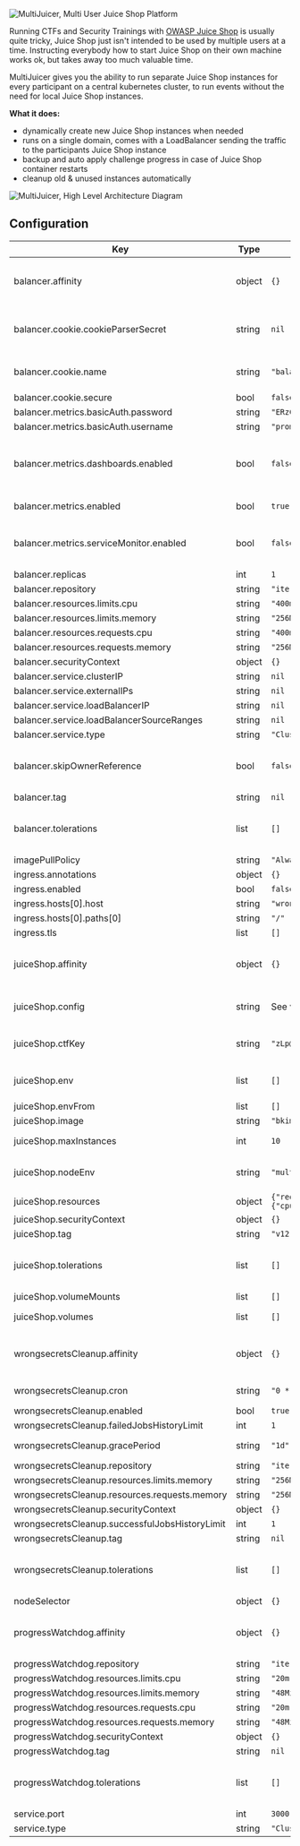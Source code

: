 ![MultiJuicer, Multi User Juice Shop Platform](https://raw.githubusercontent.com/iteratec/multi-juicer/main/images/multijuicer-cover.svg)

Running CTFs and Security Trainings with [OWASP Juice Shop](https://github.com/bkimminich/juice-shop) is usually quite tricky, Juice Shop just isn't intended to be used by multiple users at a time.
Instructing everybody how to start Juice Shop on their own machine works ok, but takes away too much valuable time.

MultiJuicer gives you the ability to run separate Juice Shop instances for every participant on a central kubernetes cluster, to run events without the need for local Juice Shop instances.

**What it does:**

- dynamically create new Juice Shop instances when needed
- runs on a single domain, comes with a LoadBalancer sending the traffic to the participants Juice Shop instance
- backup and auto apply challenge progress in case of Juice Shop container restarts
- cleanup old & unused instances automatically

![MultiJuicer, High Level Architecture Diagram](https://raw.githubusercontent.com/iteratec/multi-juicer/main/high-level-architecture.svg)

## Configuration

| Key                                         | Type   | Default                                        | Description                                                                                                                                                                                                                                                         |
| ------------------------------------------- | ------ | ---------------------------------------------- | ------------------------------------------------------------------------------------------------------------------------------------------------------------------------------------------------------------------------------------------------------------------- |
| balancer.affinity                           | object | `{}`                                           | Optional Configure kubernetes scheduling affinity for the created JuiceShops (see: https://kubernetes.io/docs/concepts/scheduling-eviction/assign-pod-node/#affinity-and-anti-affinity)                                                                             |
| balancer.cookie.cookieParserSecret          | string | `nil`                                          | Set this to a fixed random alpa-numeric string (recommended length 24 chars). If not set this get randomly generated with every helm upgrade, each rotation invalidates all active cookies / sessions requirering users to login again.                             |
| balancer.cookie.name                        | string | `"balancer"`                                   | Changes the cookies name used to identify teams. Note will automatically be prefixed with "\_\_Secure-" when balancer.cookie.secure is set to `true`                                                                                                                |
| balancer.cookie.secure                      | bool   | `false`                                        |                                                                                                                                                                                                                                                                     |
| balancer.metrics.basicAuth.password         | string | `"ERzCT4pwBDxfCKRGmfrMa8KQ8sXf8GKy"`           | Should be changed when metrics are enabled.                                                                                                                                                                                                                         |
| balancer.metrics.basicAuth.username         | string | `"prometheus-scraper"`                         |                                                                                                                                                                                                                                                                     |
| balancer.metrics.dashboards.enabled         | bool   | `false`                                        | if true, creates a Grafana Dashboard Config Map. (also requires metrics.enabled to be true). These will automatically be imported by Grafana when using the Grafana helm chart, see: https://github.com/helm/charts/tree/main/stable/grafana#sidecar-for-dashboards |
| balancer.metrics.enabled                    | bool   | `true`                                         | enables prometheus metrics for the balancer. If set to true you should change the prometheus-scraper password                                                                                                                                                       |
| balancer.metrics.serviceMonitor.enabled     | bool   | `false`                                        | If true, creates a Prometheus Operator ServiceMonitor (also requires metrics.enabled to be true). This will also deploy a servicemonitor which monitors metrics from the Juice Shop instances                                                                       |
| balancer.replicas                           | int    | `1`                                            | Number of replicas of the wrongsecrets-balancer deployment                                                                                                                                                                                                                 |
| balancer.repository                         | string | `"iteratec/wrongsecrets-balancer"`                    |                                                                                                                                                                                                                                                                     |
| balancer.resources.limits.cpu               | string | `"400m"`                                       |                                                                                                                                                                                                                                                                     |
| balancer.resources.limits.memory            | string | `"256Mi"`                                      |                                                                                                                                                                                                                                                                     |
| balancer.resources.requests.cpu             | string | `"400m"`                                       |                                                                                                                                                                                                                                                                     |
| balancer.resources.requests.memory          | string | `"256Mi"`                                      |                                                                                                                                                                                                                                                                     |
| balancer.securityContext                    | object | `{}`                                           |                                                                                                                                                                                                                                                                     |
| balancer.service.clusterIP                  | string | `nil`                                          | internal cluster service IP                                                                                                                                                                                                                                         |
| balancer.service.externalIPs                | string | `nil`                                          | IP address to assign to load balancer (if supported)                                                                                                                                                                                                                |
| balancer.service.loadBalancerIP             | string | `nil`                                          | IP address to assign to load balancer (if supported)                                                                                                                                                                                                                |
| balancer.service.loadBalancerSourceRanges   | string | `nil`                                          | list of IP CIDRs allowed access to lb (if supported)                                                                                                                                                                                                                |
| balancer.service.type                       | string | `"ClusterIP"`                                  | Kubernetes service type                                                                                                                                                                                                                                             |
| balancer.skipOwnerReference                 | bool   | `false`                                        | If set to true this skips setting ownerReferences on the teams JuiceShop Deployment and Services. This lets MultiJuicer run in older kubernetes cluster which don't support the reference type or the app/v1 deployment type                                        |
| balancer.tag                                | string | `nil`                                          |                                                                                                                                                                                                                                                                     |
| balancer.tolerations                        | list   | `[]`                                           | Optional Configure kubernetes toleration for the created JuiceShops (see: https://kubernetes.io/docs/concepts/scheduling-eviction/taint-and-toleration/)                                                                                                            |
| imagePullPolicy                             | string | `"Always"`                                     |                                                                                                                                                                                                                                                                     |
| ingress.annotations                         | object | `{}`                                           |                                                                                                                                                                                                                                                                     |
| ingress.enabled                             | bool   | `false`                                        |                                                                                                                                                                                                                                                                     |
| ingress.hosts[0].host                       | string | `"wrongsecrets-ctf-party.local"`                         |                                                                                                                                                                                                                                                                     |
| ingress.hosts[0].paths[0]                   | string | `"/"`                                          |                                                                                                                                                                                                                                                                     |
| ingress.tls                                 | list   | `[]`                                           |                                                                                                                                                                                                                                                                     |
| juiceShop.affinity                          | object | `{}`                                           | Optional Configure kubernetes scheduling affinity for the created JuiceShops (see: https://kubernetes.io/docs/concepts/scheduling-eviction/assign-pod-node/#affinity-and-anti-affinity)                                                                             |
| juiceShop.config                            | string | See values.yaml for full details               | Specify a custom Juice Shop config.yaml. See the JuiceShop Config Docs for more detail: https://pwning.owasp-juice.shop/part1/customization.html#yaml-configuration-file                                                                                            |
| juiceShop.ctfKey                            | string | `"zLp@.-6fMW6L-7R3b!9uR_K!NfkkTr"`             | Change the key when hosting a CTF event. This key gets used to generate the challenge flags. See: https://pwning.owasp-juice.shop/part1/ctf.html#overriding-the-ctfkey                                                                                              |
| juiceShop.env                               | list   | `[]`                                           | Optional environment variables to set for each JuiceShop instance (see: https://kubernetes.io/docs/tasks/inject-data-application/define-environment-variable-container/)                                                                                            |
| juiceShop.envFrom                           | list   | `[]`                                           |                                                                                                                                                                                                                                                                     |
| juiceShop.image                             | string | `"bkimminich/juice-shop"`                      | Juice Shop Image to use                                                                                                                                                                                                                                             |
| juiceShop.maxInstances                      | int    | `10`                                           | Specifies how many JuiceShop instances MultiJuicer should start at max. Set to -1 to remove the max Juice Shop instance cap                                                                                                                                         |
| juiceShop.nodeEnv                           | string | `"multi-juicer"`                               | Specify a custom NODE_ENV for JuiceShop. If value is changed to something other than 'multi-juicer' it's not possible to set a custom config via `juiceShop.config`.                                                                                                |
| juiceShop.resources                         | object | `{"requests":{"cpu":"150m","memory":"200Mi"}}` | Optional resources definitions to set for each JuiceShop instance                                                                                                                                                                                                   |
| juiceShop.securityContext                   | object | `{}`                                           |                                                                                                                                                                                                                                                                     |
| juiceShop.tag                               | string | `"v12.8.1"`                                    |                                                                                                                                                                                                                                                                     |
| juiceShop.tolerations                       | list   | `[]`                                           | Optional Configure kubernetes toleration for the created JuiceShops (see: https://kubernetes.io/docs/concepts/scheduling-eviction/taint-and-toleration/)                                                                                                            |
| juiceShop.volumeMounts                      | list   | `[]`                                           |                                                                                                                                                                                                                                                                     |
| juiceShop.volumes                           | list   | `[]`                                           | Optional Volumes to set for each JuiceShop instance (see: https://kubernetes.io/docs/concepts/storage/volumes/)                                                                                                                                                     |
| wrongsecretsCleanup.affinity                   | object | `{}`                                           | Optional Configure kubernetes scheduling affinity for the wrongsecretsCleanup Job(see: https://kubernetes.io/docs/concepts/scheduling-eviction/assign-pod-node/#affinity-and-anti-affinity)                                                                            |
| wrongsecretsCleanup.cron                       | string | `"0 * * * *"`                                  | Cron in which the clean up job is run. Defaults to once in an hour. Change this if your grace period if shorter than 1 hour                                                                                                                                         |
| wrongsecretsCleanup.enabled                    | bool   | `true`                                         |                                                                                                                                                                                                                                                                     |
| wrongsecretsCleanup.failedJobsHistoryLimit     | int    | `1`                                            |                                                                                                                                                                                                                                                                     |
| wrongsecretsCleanup.gracePeriod                | string | `"1d"`                                         | Specifies when Juice Shop instances will be deleted when unused for that period.                                                                                                                                                                                    |
| wrongsecretsCleanup.repository                 | string | `"iteratec/cleaner"`                           |                                                                                                                                                                                                                                                                     |
| wrongsecretsCleanup.resources.limits.memory    | string | `"256Mi"`                                      |                                                                                                                                                                                                                                                                     |
| wrongsecretsCleanup.resources.requests.memory  | string | `"256Mi"`                                      |                                                                                                                                                                                                                                                                     |
| wrongsecretsCleanup.securityContext            | object | `{}`                                           |                                                                                                                                                                                                                                                                     |
| wrongsecretsCleanup.successfulJobsHistoryLimit | int    | `1`                                            |                                                                                                                                                                                                                                                                     |
| wrongsecretsCleanup.tag                        | string | `nil`                                          |                                                                                                                                                                                                                                                                     |
| wrongsecretsCleanup.tolerations                | list   | `[]`                                           | Optional Configure kubernetes toleration for the wrongsecretsCleanup Job (see: https://kubernetes.io/docs/concepts/scheduling-eviction/taint-and-toleration/)                                                                                                          |
| nodeSelector                                | object | `{}`                                           |                                                                                                                                                                                                                                                                     |
| progressWatchdog.affinity                   | object | `{}`                                           | Optional Configure kubernetes scheduling affinity for the ProgressWatchdog (see: https://kubernetes.io/docs/concepts/scheduling-eviction/assign-pod-node/#affinity-and-anti-affinity)                                                                               |
| progressWatchdog.repository                 | string | `"iteratec/progress-watchdog"`                 |                                                                                                                                                                                                                                                                     |
| progressWatchdog.resources.limits.cpu       | string | `"20m"`                                        |                                                                                                                                                                                                                                                                     |
| progressWatchdog.resources.limits.memory    | string | `"48Mi"`                                       |                                                                                                                                                                                                                                                                     |
| progressWatchdog.resources.requests.cpu     | string | `"20m"`                                        |                                                                                                                                                                                                                                                                     |
| progressWatchdog.resources.requests.memory  | string | `"48Mi"`                                       |                                                                                                                                                                                                                                                                     |
| progressWatchdog.securityContext            | object | `{}`                                           |                                                                                                                                                                                                                                                                     |
| progressWatchdog.tag                        | string | `nil`                                          |                                                                                                                                                                                                                                                                     |
| progressWatchdog.tolerations                | list   | `[]`                                           | Optional Configure kubernetes toleration for the ProgressWatchdog (see: https://kubernetes.io/docs/concepts/scheduling-eviction/taint-and-toleration/)                                                                                                              |
| service.port                                | int    | `3000`                                         |                                                                                                                                                                                                                                                                     |
| service.type                                | string | `"ClusterIP"`                                  |                                                                                                                                                                                                                                                                     |
